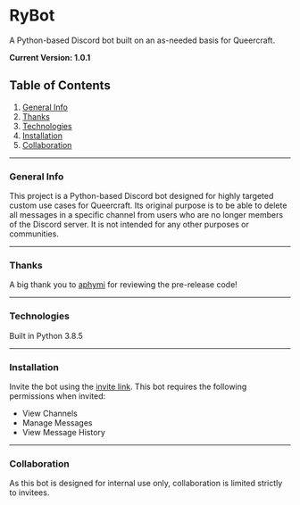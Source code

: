 # RyBot
A Python-based Discord bot built on an as-needed basis for Queercraft.

**Current Version: 1.0.1**

## Table of Contents
1. [General Info](#general-info)
2. [Thanks](#thanks)
3. [Technologies](#technologies)
4. [Installation](#installation)
5. [Collaboration](#collaboration)
***
### General Info

This project is a Python-based Discord bot designed for highly targeted custom use cases for Queercraft. Its original purpose is to be able to delete all messages in a specific channel from users who are no longer members of the Discord server. It is not intended for any other purposes or communities.
***
### Thanks
A big thank you to [aphymi](https://github.com/aphymi) for reviewing the pre-release code!
***
### Technologies

Built in Python 3.8.5
***
### Installation

Invite the bot using the [invite link](https://discord.com/oauth2/authorize?client_id=835454389283192893&scope=bot&permissions=74752).
This bot requires the following permissions when invited:
* View Channels
* Manage Messages
* View Message History
***
### Collaboration

As this bot is designed for internal use only, collaboration is limited strictly to invitees.
